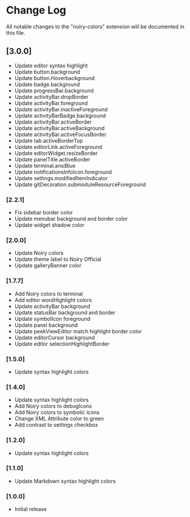 # Change Log

All notable changes to the "noiry-colors" extension will be documented in this file.

## [3.0.0]
- Update editor syntax highlight
- Update button.background
- Update button.Hoverbackground
- Update badge.background
- Update progressBar.background
- Update activityBar.dropBorder
- Update activityBar.foreground
- Update activityBar.inactiveForeground
- Update activityBarBadge.background
- Update activityBar.activeBorder
- Update activityBar.activeBackground
- Update activityBar.activeFocusBorder
- Update tab.activeBorderTop
- Update editorLink.activeForeground
- Update editorWidget.resizeBorder
- Update panelTitle.activeBorder
- Update terminal.ansiBlue
- Update notificationsInfoIcon.foreground
- Update settings.modifiedItemIndicator
- Update gitDecoration.submoduleResourceForeground


### [2.2.1]

- Fix sidebar border color
- Update menubar background and border color
- Update widget shadow color

### [2.0.0]

- Update Noiry colors
- Update theme label to Noiry Official
- Update galleryBanner color

### [1.7.7]

- Add Noiry colors to terminal
- Add editor wordHighlight colors
- Update activityBar background
- Update statusBar background and border
- Update symbolIcon foreground
- Update panel background
- Update peekViewEditor match highlight border color
- Update editorCursor background
- Update editor selectionHighlightBorder

### [1.5.0]

- Update syntax highlight colors

### [1.4.0]

- Update syntax highlight colors
- Add Noiry colors to debugIcons
- Add Noiry colors to symbolic icons
- Change XML Attribute color to green
- Add contrast to settings checkbox

### [1.2.0]

- Update syntax highlight colors

### [1.1.0]

- Update Markdown syntax highlight colors

### [1.0.0]

- Initial release
